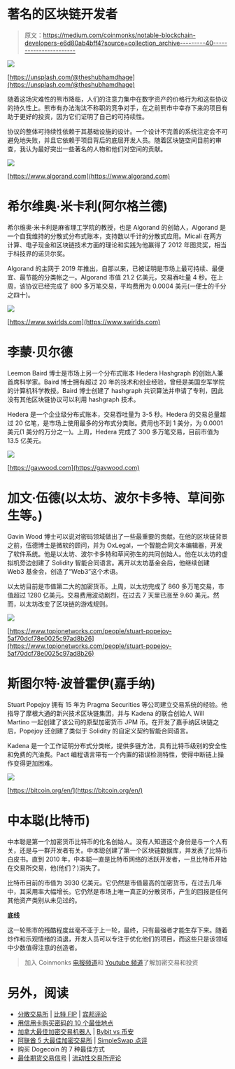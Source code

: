 # 著名的区块链开发者

> 原文：<https://medium.com/coinmonks/notable-blockchain-developers-e6d80ab4bff4?source=collection_archive---------40----------------------->

![](img/9ebdf3b1ded23a1b003dcbd4f3d34423.png)

[https://unsplash.com/@theshubhamdhage](https://unsplash.com/@theshubhamdhage)

随着这场灾难性的熊市降临，人们的注意力集中在数字资产的价格行为和这些协议的持久性上。熊市有办法淘汰不称职的竞争对手，在之前熊市中幸存下来的项目有助于更好的投资，因为它们证明了自己的可持续性。

协议的整体可持续性依赖于其基础设施的设计。一个设计不完善的系统注定会不可避免地失败，并且它依赖于项目背后的底层开发人员。随着区块链空间目前的审查，我认为最好突出一些著名的人物和他们对空间的贡献。

![](img/0513c5cf7fe8eea82f9ec206c7bcbad9.png)

[https://www.algorand.com](https://www.algorand.com)

# 希尔维奥·米卡利(阿尔格兰德)

希尔维奥·米卡利是麻省理工学院的教授，也是 Algorand 的创始人，Algorand 是一个自我维持的分散式分布式账本，支持数以千计的分散式应用。Micali 在两方计算、电子现金和区块链技术方面的理论和实践为他赢得了 2012 年图灵奖，相当于科技界的诺贝尔奖。

Algorand 的主网于 2019 年推出，自那以来，已被证明是市场上最可持续、最便宜、最节能的分类帐之一。Algorand 市值 21.2 亿美元，交易吞吐量 4 秒。在上周，该协议已经完成了 800 多万笔交易，平均费用为 0.0004 美元(一便士的千分之四十)。

![](img/6df3be0db79546d69ca30c8f08d5df8b.png)

[https://www.swirlds.com](https://www.swirlds.com)

# 李蒙·贝尔德

Leemon Baird 博士是市场上另一个分布式账本 Hedera Hashgraph 的创始人兼首席科学家。Baird 博士拥有超过 20 年的技术和创业经验，曾经是美国空军学院的计算机科学教授。Baird 博士创建了 hashgraph 共识算法并申请了专利，因此没有其他区块链协议可以利用 hashgraph 技术。

Hedera 是一个企业级分布式账本，交易吞吐量为 3-5 秒。Hedera 的交易总量超过 20 亿笔，是市场上使用最多的分布式分类账。费用也不到 1 美分，为 0.0001 美元(1 美分的万分之一)。上周，Hedera 完成了 300 多万笔交易，目前市值为 13.5 亿美元。

![](img/2b88096bdf904234fa59e2991f993302.png)

[https://gavwood.com](https://gavwood.com)

# 加文·伍德(以太坊、波尔卡多特、草间弥生等。)

Gavin Wood 博士可以说对密码领域做出了一些最重要的贡献。在他的区块链背景之前，伍德博士是微软的顾问，并为 OxLegal，一个智能合同文本编辑器，开发了软件系统。他是以太坊、波尔卡多特和草间弥生的共同创始人。他在以太坊的虚拟机旁边创建了 Solidity 智能合同语言。离开以太坊基金会后，他继续创建 Web3 基金会，创造了“Web3”这个术语。

以太坊目前是市值第二大的加密货币。上周，以太坊完成了 860 多万笔交易，市值超过 1280 亿美元。交易费用波动剧烈，在过去 7 天里已涨至 9.60 美元。然而，以太坊改变了区块链的游戏规则。

![](img/9f2222bffc5da0e1d6198b3a7013abd7.png)

[https://www.topionetworks.com/people/stuart-popejoy-5af70dcf78e0025c97ad8b26](https://www.topionetworks.com/people/stuart-popejoy-5af70dcf78e0025c97ad8b26)

# 斯图尔特·波普霍伊(嘉手纳)

Stuart Popejoy 拥有 15 年为 Pragma Securities 等公司建立交易系统的经验。他指导了摩根大通的新兴技术区块链集团，并与 Kadena 的联合创始人 Will Martino 一起创建了该公司的原型加密货币 JPM 币。在开发了嘉手纳区块链之后，Popejoy 还创建了类似于 Solidity 的自定义契约智能合同语言。

Kadena 是一个工作证明分布式分类帐，提供多链方法，具有比特币级别的安全性和免费的汽油费。Pact 编程语言带有一个内置的错误检测特性，使得中断链上操作变得更加困难。

![](img/eb8f729c895abbec64f7dc758acdcd0e.png)

[https://bitcoin.org/en/](https://bitcoin.org/en/)

# 中本聪(比特币)

中本聪是第一个加密货币比特币的化名创始人。没有人知道这个身份是与一个人有关，还是与一群开发者有关。中本聪创建了第一个区块链数据库，并发表了比特币白皮书。直到 2010 年，中本聪一直是比特币网络的活跃开发者，一旦比特币开始在交易所交易，他(他们？)消失了。

比特币目前的市值为 3930 亿美元。它仍然是市值最高的加密货币，在过去几年中，其采用率大幅增长。它仍然是市场上唯一真正的分散货币，产生的回报是任何其他资产类别从未见过的。

**底线**

这一轮熊市的残酷程度丝毫不亚于上一轮，最终，只有最强者才能生存下来。随着炒作和乐观情绪的消退，开发人员可以专注于优化他们的项目，而这些只是该领域中少数值得注意的创造者。

> 加入 Coinmonks [电报频道](https://t.me/coincodecap)和 [Youtube 频道](https://www.youtube.com/c/coinmonks/videos)了解加密交易和投资

# 另外，阅读

*   [分散交易所](https://coincodecap.com/what-are-decentralized-exchanges) | [比特 FIP](https://coincodecap.com/bitbns-fip) | [宾邦评论](https://coincodecap.com/bingbon-review)
*   [用信用卡购买密码的 10 个最佳地点](https://coincodecap.com/buy-crypto-with-credit-card)
*   [加拿大最佳加密交易机器人](https://coincodecap.com/5-best-crypto-trading-bots-in-canada) | [Bybit vs 币安](https://coincodecap.com/bybit-binance-moonxbt)
*   [阿联酋 5 大最佳加密交易所](https://coincodecap.com/best-crypto-exchanges-in-uae) | [SimpleSwap 点评](https://coincodecap.com/simpleswap-review)
*   购买 Dogecoin 的 7 种最佳方式
*   [最佳期货交易信号](https://coincodecap.com/futures-trading-signals) | [流动性交易所评论](https://coincodecap.com/liquid-exchange-review)